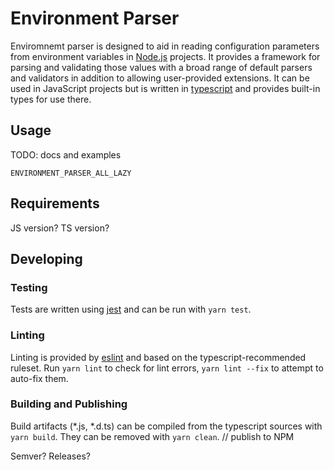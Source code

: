 # Environment Parser

Enviromnemt parser is designed to aid in reading configuration parameters from environment variables in [Node.js](https://nodejs.org/) projects.
It provides a framework for parsing and validating those values with a broad range of default parsers and validators in addition to allowing user-provided extensions.
It can be used in JavaScript projects but is written in [typescript](https://www.typescriptlang.org/) and provides built-in types for use there.

## Usage

TODO: docs and examples

`ENVIRONMENT_PARSER_ALL_LAZY`
## Requirements

JS version? TS version?
## Developing

### Testing

Tests are written using [jest](https://jestjs.io/) and can be run with `yarn test`.

### Linting

Linting is provided by [eslint](https://eslint.org/) and based on the typescript-recommended ruleset.
Run `yarn lint` to check for lint errors, `yarn lint --fix` to attempt to auto-fix them.

### Building and Publishing

Build artifacts (*.js, *.d.ts) can be compiled from the typescript sources with `yarn build`.
They can be removed with `yarn clean`.
// publish to NPM

Semver? Releases?